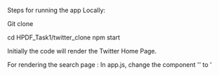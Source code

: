 Steps for running the app Locally:

Git clone 

cd HPDF_Task1/twitter_clone
npm start

Initially the code will render the Twitter Home Page.

For rendering the search page :
  In app.js, change the component '<TwitterHome />' to '<TwitterSearch>
